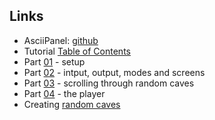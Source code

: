 
## Links ##

* AsciiPanel: [github](https://github.com/trystan/AsciiPanel)
* Tutorial [Table of Contents](http://trystans.blogspot.com/2016/01/roguelike-tutorial-00-table-of-contents.html?m=1)
* Part [01](http://trystans.blogspot.com.br/2011/08/roguelike-tutorial-01-java-eclipse.html) - setup
* Part [02](http://trystans.blogspot.com.br/2011/08/roguelike-tutorial-02-input-output.html) - intput, output, modes and screens
* Part [03](http://trystans.blogspot.com.br/2011/08/roguelike-tutorial-03-scrolling-through.html) - scrolling through random caves
* Part [04](http://trystans.blogspot.com.br/2011/08/roguelike-tutorial-04-player.html) - the player
* Creating [random caves](http://www.roguebasin.com/index.php?title=Cellular_Automata_Method_for_Generating_Random_Cave-Like_Levels)

